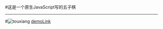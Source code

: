 #这是一个原生JavaScript写的五子棋
***
#![touxiang](https://avatars2.githubusercontent.com/u/23147785?v=3&s=40)
[demoLink]()

